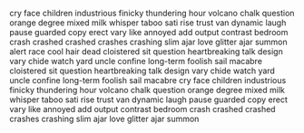 
cry face children industrious finicky thundering hour volcano chalk question orange degree mixed milk whisper taboo sati rise trust van dynamic laugh pause guarded copy erect vary like annoyed add output contrast bedroom crash crashed crashed crashes crashing slim ajar love glitter ajar summon alert race cool hair dead cloistered sit question heartbreaking talk design vary chide watch yard uncle confine long-term foolish sail macabre cloistered sit question heartbreaking talk design vary chide watch yard uncle confine long-term foolish sail macabre cry face children industrious finicky thundering hour volcano chalk question orange degree mixed milk whisper taboo sati rise trust van dynamic laugh pause guarded copy erect vary like annoyed add output contrast bedroom crash crashed crashed crashes crashing slim ajar love glitter ajar summon
